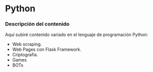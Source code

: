 # Python
### Descripción del contenido

Aquí subiré contenido variado en el lenguaje de programación Python:
* Web scraping.
* Web Pages con Flask Framework.
* Criptografía.
* Games
* BOTs

